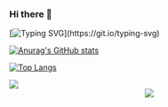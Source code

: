 ### Hi there 👋

[![Typing SVG](https://readme-typing-svg.demolab.com?font=Fira+Code&pause=500&width=521&lines=%E6%AC%A2%E8%BF%8E%E6%9D%A5%E5%88%B0%E6%88%91%E7%9A%84GitHub;Building+a+better+world+with+love+and+peace.)](https://git.io/typing-svg)

[![Anurag's GitHub stats](https://github-readme-stats.vercel.app/api?username=HelTi&show_icons=true)](https://github.com/anuraghazra/github-readme-stats)

[![Top Langs](https://github-readme-stats.vercel.app/api/top-langs/?username=HelTi&layout=compact)](https://github.com/anuraghazra/github-readme-stats)

<div> <img src="https://github-profile-trophy.vercel.app/?username=HelTi" /> </div>
<div align="center"> <img src="https://visitor-badge.glitch.me/badge?page_id=HelTi" /> </div>



